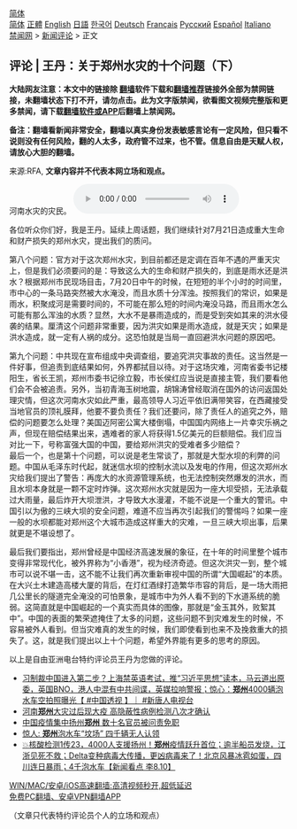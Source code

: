  <!-- 面包屑导航 --> <div class="breadcrumb"><!-- GTranslate: https://gtranslate.io/ -->  <div class="switcher notranslate">  <div class="selected">  <a href="#" onclick="return false;"> 简体</a>  </div>  <div class="option">  <a href="https://www.bannedbook.org" onclick="doGTranslate('zh-CN|zh-CN');jQuery('div.switcher div.selected a').html(jQuery(this).html());return false;" title="简体中文" class="nturl selected"> 简体</a>  <a href="https://www.bannedbook.org/zh-tw/" onclick="doGTranslate('zh-CN|zh-TW');jQuery('div.switcher div.selected a').html(jQuery(this).html());return false;" title="繁體中文" class="nturl"> 正體</a>  <a href="https://www.bannedbook.org/en/" onclick="doGTranslate('zh-CN|en');jQuery('div.switcher div.selected a').html(jQuery(this).html());return false;" title="English" class="nturl"> English</a>  <a href="https://www.bannedbook.org/ja/" onclick="doGTranslate('zh-CN|ja');jQuery('div.switcher div.selected a').html(jQuery(this).html());return false;" title="日本語" class="nturl"> 日語</a>  <a href="https://www.bannedbook.org/ko/" onclick="doGTranslate('zh-CN|ko');jQuery('div.switcher div.selected a').html(jQuery(this).html());return false;" title="한국어" class="nturl"> 한국어</a>  <a href="https://www.bannedbook.org/de/" onclick="doGTranslate('zh-CN|de');jQuery('div.switcher div.selected a').html(jQuery(this).html());return false;" title="Deutsch" class="nturl"> Deutsch</a>  <a href="https://www.bannedbook.org/fr/" onclick="doGTranslate('zh-CN|fr');jQuery('div.switcher div.selected a').html(jQuery(this).html());return false;" title="Français" class="nturl"> Français</a>  <a href="https://www.bannedbook.org/ru/" onclick="doGTranslate('zh-CN|ru');jQuery('div.switcher div.selected a').html(jQuery(this).html());return false;" title="Русский" class="nturl"> Русский</a>  <a href="https://www.bannedbook.org/es/" onclick="doGTranslate('zh-CN|es');jQuery('div.switcher div.selected a').html(jQuery(this).html());return false;" title="Español" class="nturl"> Español</a>  <a href="https://www.bannedbook.org/it/" onclick="doGTranslate('zh-CN|it');jQuery('div.switcher div.selected a').html(jQuery(this).html());return false;" title="Italiano" class="nturl"> Italiano</a>  </div>  </div>      <div class='breadcrumb-sub'><!-- Breadcrumb NavXT 6.3.0 --> <a href="https://www.bannedbook.org/" class="home">禁闻网</a> &gt; <a href="https://www.bannedbook.org/bnews/comments/" class="category">新闻评论</a> &gt; 正文</div></div><h2>评论 | 王丹：关于郑州水灾的十个问题（下）</h2> <p class="notice"><b>大陆网友注意：本文中的链接除 <a href="https://github.com/bannedbook/fanqiang" >翻墙</a>软件下载和<a href="https://github.com/killgcd/justmysocks/blob/master/README.md">翻墙推荐</a>链接外全部为禁网链接，未翻墙状态下打不开，请勿点击。此为文字版禁闻，欲看图文视频完整版和更多禁闻，请下载<a href="https://github.com/bannedbook/fanqiang">翻墙软件或APP</a>后翻墙上禁闻网。</p><p>备注：翻墙看新闻非常安全，翻墙以真实身份发表敏感言论有一定风险，但只看不说则没有任何风险，翻的人太多，政府管不过来，也不管。信息自由是天赋人权，请放心大胆的翻墙。</b></p>  <div class="entry"> <p>来源:RFA, <strong>文章内容并不代表本网立场和观点。</strong></p> <p>&#27827;&#21335;&#27700;&#28798;&#30340;&#28798;&#27665;&#12290;             <audio controls="controls" preload="metadata" src="https://www.rfa.org/mandarin/pinglun/wangdan/wd-08092021102513.html/@@stream" type="audio/mpeg"></audio></p>  <p>&#21508;&#20301;&#21548;&#20247;&#20320;&#20204;&#22909;&#65292;&#25105;&#26159;&#29579;&#20025;&#12290;&#24310;&#32493;&#19978;&#21608;&#35805;&#39064;&#65292;&#25105;&#20204;&#32487;&#32493;&#38024;&#23545;7&#26376;21&#26085;&#36896;&#25104;&#37325;&#22823;&#29983;&#21629;&#21644;&#36130;&#20135;&#25439;&#22833;&#30340;&#37073;&#24030;&#27700;&#28798;&#65292;&#25552;&#20986;&#25105;&#20204;&#30340;&#36136;&#38382;&#12290;</p> <p>&#31532;&#20843;&#20010;&#38382;&#39064;&#65306;&#23448;&#26041;&#23545;&#20110;&#36825;&#27425;&#37073;&#24030;&#27700;&#28798;&#65292;&#21040;&#30446;&#21069;&#37117;&#36824;&#26159;&#23450;&#35843;&#22312;&#30334;&#24180;&#19981;&#36935;&#30340;&#20005;&#37325;&#22825;&#28798;&#19978;&#65292;&#20294;&#26159;&#25105;&#20204;&#24517;&#39035;&#35201;&#38382;&#30340;&#26159;&#65306;&#23548;&#33268;&#36825;&#20040;&#22823;&#30340;&#29983;&#21629;&#21644;&#36130;&#20135;&#25439;&#22833;&#30340;&#65292;&#21040;&#24213;&#26159;&#38632;&#27700;&#36824;&#26159;&#27946;&#27700;&#65311;&#26681;&#25454;&#37073;&#24030;&#24066;&#27665;&#29616;&#22330;&#30446;&#20987;&#65292;7&#26376;20&#26085;&#20013;&#21320;&#30340;&#26102;&#20505;&#65292;&#22312;&#30701;&#30701;&#30340;&#21322;&#20010;&#23567;&#26102;&#30340;&#26102;&#38388;&#37324;&#65292;&#24066;&#20013;&#24515;&#30340;&#19968;&#26465;&#39532;&#36335;&#31361;&#28982;&#34987;&#22823;&#27700;&#28153;&#27809;&#65292;&#32780;&#19988;&#27700;&#36136;&#21313;&#20998;&#27985;&#27978;&#12290;&#25353;&#29031;&#25105;&#20204;&#30340;&#24120;&#35782;&#65292;&#22914;&#26524;&#26159;&#38632;&#27700;&#65292;&#31215;&#32858;&#25104;&#27827;&#26159;&#38656;&#35201;&#26102;&#38388;&#30340;&#65292;&#19981;&#21487;&#33021;&#22312;&#37027;&#20040;&#30701;&#30340;&#26102;&#38388;&#20869;&#28153;&#27809;&#39532;&#36335;&#65292;&#32780;&#19988;&#38632;&#27700;&#24590;&#20040;&#21487;&#33021;&#26377;&#37027;&#20040;&#27985;&#27978;&#30340;&#27700;&#36136;&#65311;&#26174;&#28982;&#65292;&#22823;&#27700;&#19981;&#26159;&#26292;&#38632;&#36896;&#25104;&#30340;&#65292;&#32780;&#26159;&#21463;&#21040;&#31361;&#22914;&#20854;&#26469;&#30340;&#27946;&#27700;&#20405;&#34989;&#30340;&#32467;&#26524;&#12290;&#21400;&#28165;&#36825;&#20010;&#38382;&#39064;&#38750;&#24120;&#37325;&#35201;&#65292;&#22240;&#20026;&#27946;&#28798;&#22914;&#26524;&#26159;&#38632;&#27700;&#36896;&#25104;&#65292;&#23601;&#26159;&#22825;&#28798;&#65307;&#22914;&#26524;&#26159;&#27946;&#27700;&#36896;&#25104;&#65292;&#23601;&#19968;&#23450;&#26377;&#20154;&#31096;&#30340;&#25104;&#20998;&#12290;&#36825;&#24656;&#24597;&#23601;&#26159;&#24403;&#23616;&#19968;&#30452;&#22238;&#36991;&#27946;&#27700;&#38382;&#39064;&#30340;&#21407;&#22240;&#21543;&#12290;</p>  <p>&#31532;&#20061;&#20010;&#38382;&#39064;&#65306;&#20013;&#20849;&#29616;&#22312;&#23459;&#24067;&#32452;&#25104;&#20013;&#22830;&#35843;&#26597;&#32452;&#65292;&#35201;&#36861;&#31350;&#27946;&#28798;&#20107;&#25925;&#30340;&#36131;&#20219;&#12290;&#36825;&#24403;&#28982;&#26159;&#19968;&#20214;&#22909;&#20107;&#65292;&#20294;&#36861;&#36131;&#21040;&#24213;&#32467;&#26524;&#22914;&#20309;&#65292;&#22806;&#30028;&#37117;&#25325;&#30446;&#20197;&#24453;&#12290;&#23545;&#20110;&#36825;&#22330;&#28798;&#38590;&#65292;&#27827;&#21335;&#30465;&#22996;&#20070;&#35760;&#27004;&#38451;&#29983;&#65292;&#30465;&#38271;&#29579;&#20975;&#65292;&#37073;&#24030;&#24066;&#22996;&#20070;&#35760;&#24464;&#31435;&#27589;&#65292;&#24066;&#38271;&#20399;&#32418;&#24212;&#24403;&#35828;&#26159;&#30452;&#25509;&#20027;&#31649;&#65292;&#25105;&#20204;&#35201;&#30475;&#20182;&#20204;&#20250;&#19981;&#20250;&#34987;&#36861;&#36131;&#12290;&#21478;&#22806;&#65292;&#24403;&#21021;&#38738;&#28023;&#29577;&#26641;&#22320;&#38663;&#65292;&#32993;&#38182;&#28059;&#26366;&#32463;&#21462;&#28040;&#22312;&#22269;&#22806;&#30340;&#35775;&#38382;&#36820;&#22269;&#22788;&#29702;&#28798;&#24773;&#65292;&#20294;&#36825;&#27425;&#27827;&#21335;&#27700;&#28798;&#22914;&#27492;&#20005;&#37325;&#65292;&#26368;&#39640;&#39046;&#23548;&#20154;&#20064;&#36817;&#24179;&#20381;&#26087;&#28385;&#24102;&#31505;&#23481;&#65292;&#22312;&#35199;&#34255;&#25509;&#21463;&#24403;&#22320;&#23448;&#21592;&#30340;&#39030;&#31036;&#33180;&#25308;&#65292;&#20182;&#35201;&#19981;&#35201;&#36127;&#36131;&#20219;&#65311;&#25105;&#20204;&#36824;&#35201;&#38382;&#65292;&#38500;&#20102;&#36131;&#20219;&#20154;&#30340;&#36861;&#31350;&#20043;&#22806;&#65292;&#36180;&#20607;&#30340;&#38382;&#39064;&#35201;&#24590;&#20040;&#22788;&#29702;&#65311;&#32654;&#22269;&#36808;&#38463;&#23494;&#20844;&#23507;&#22823;&#27004;&#20498;&#22604;&#65292;&#20013;&#22269;&#22269;&#20869;&#32593;&#32476;&#19978;&#19968;&#29255;&#24184;&#28798;&#20048;&#31096;&#20043;&#22768;&#65292;&#20294;&#29616;&#22312;&#36180;&#20607;&#32467;&#26524;&#20986;&#26469;&#65292;&#36935;&#38590;&#32773;&#30340;&#23478;&#20154;&#23558;&#33719;&#24471;1.5&#20159;&#32654;&#20803;&#30340;&#24040;&#39069;&#36180;&#20607;&#12290;&#25105;&#20204;&#24212;&#24403;&#23545;&#27604;&#19968;&#19979;&#65292;&#21495;&#31216;&#23500;&#24378;&#22823;&#22269;&#30340;&#20013;&#22269;&#65292;&#35201;&#32473;&#37073;&#24030;&#27946;&#28798;&#30340;&#21463;&#38590;&#32773;&#22810;&#23569;&#36180;&#20607;&#65311;<br />&#26368;&#21518;&#19968;&#20010;&#65292;&#20063;&#26159;&#31532;&#21313;&#20010;&#38382;&#39064;&#65292;&#21487;&#20197;&#35828;&#26159;&#32769;&#29983;&#24120;&#35848;&#20102;&#65292;&#37027;&#23601;&#26159;&#22823;&#22411;&#27700;&#22365;&#30340;&#21033;&#24330;&#30340;&#38382;&#39064;&#12290;&#20013;&#22269;&#20174;&#27611;&#27901;&#19996;&#26102;&#20195;&#36215;&#65292;&#23601;&#36855;&#20449;&#27700;&#22365;&#30340;&#25511;&#21046;&#27700;&#27969;&#20197;&#21450;&#21457;&#30005;&#30340;&#20316;&#29992;&#65292;&#20294;&#36825;&#27425;&#37073;&#24030;&#27700;&#28798;&#32473;&#25105;&#20204;&#25552;&#20986;&#20102;&#35686;&#21578;&#65306;&#20877;&#24222;&#22823;&#30340;&#27700;&#36164;&#28304;&#31649;&#29702;&#31995;&#32479;&#65292;&#20063;&#26080;&#27861;&#25511;&#21046;&#31361;&#28982;&#29190;&#21457;&#30340;&#27946;&#27700;&#65292;&#32780;&#19988;&#27700;&#22365;&#26412;&#36523;&#23601;&#26159;&#19968;&#39063;&#19981;&#23450;&#26102;&#28856;&#24377;&#12290;&#36825;&#27425;&#37073;&#24030;&#27700;&#28798;&#23601;&#26159;&#22240;&#20026;&#19968;&#24231;&#22823;&#22365;&#21463;&#25439;&#65292;&#26080;&#27861;&#25215;&#36733;&#36807;&#22823;&#38632;&#37327;&#65292;&#26368;&#21518;&#28856;&#24320;&#22823;&#22365;&#27844;&#27946;&#65292;&#25165;&#23548;&#33268;&#22823;&#27700;&#28459;&#28748;&#65292;&#19981;&#33021;&#19981;&#35828;&#26159;&#19968;&#20010;&#37325;&#22823;&#30340;&#35686;&#35759;&#12290;&#20013;&#22269;&#24341;&#20197;&#20026;&#20658;&#30340;&#19977;&#23777;&#22823;&#22365;&#30340;&#23433;&#20840;&#38382;&#39064;&#65292;&#38590;&#36947;&#19981;&#24212;&#24403;&#20877;&#27425;&#24341;&#36215;&#25105;&#20204;&#30340;&#35686;&#24789;&#21527;&#65311;&#22914;&#26524;&#19968;&#24231;&#19968;&#33324;&#30340;&#27700;&#22365;&#37117;&#33021;&#23545;&#37073;&#24030;&#36825;&#20010;&#22823;&#22478;&#24066;&#36896;&#25104;&#36825;&#26679;&#37325;&#22823;&#30340;&#28798;&#38590;&#65292;&#19968;&#26086;&#19977;&#23777;&#22823;&#22365;&#20986;&#20107;&#65292;&#21518;&#26524;&#23601;&#26356;&#26159;&#19981;&#22570;&#35774;&#24819;&#20102;&#12290;</p> <p>&#26368;&#21518;&#25105;&#20204;&#35201;&#25351;&#20986;&#65292;&#37073;&#24030;&#26366;&#32463;&#26159;&#20013;&#22269;&#32463;&#27982;&#39640;&#36895;&#21457;&#23637;&#30340;&#35937;&#24449;&#65292;&#22312;&#21313;&#24180;&#30340;&#26102;&#38388;&#37324;&#25972;&#20010;&#22478;&#24066;&#21464;&#24471;&#38750;&#24120;&#29616;&#20195;&#21270;&#65292;&#34987;&#22806;&#30028;&#31216;&#20026;&#8220;&#23567;&#39321;&#28207;&#8221;&#65292;&#35270;&#20026;&#32463;&#27982;&#22855;&#36857;&#12290;&#20294;&#36825;&#27425;&#27946;&#28798;&#19968;&#21040;&#65292;&#25972;&#20010;&#22478;&#24066;&#21487;&#20197;&#35828;&#19981;&#22570;&#19968;&#20987;&#65292;&#36825;&#19981;&#33021;&#19981;&#35753;&#25105;&#20204;&#20877;&#27425;&#37325;&#26032;&#23457;&#35270;&#20013;&#22269;&#30340;&#25152;&#35859;&#8220;&#22823;&#22269;&#23835;&#36215;&#8221;&#30340;&#26412;&#36136;&#12290;&#22312;&#22823;&#20852;&#22303;&#26408;&#24314;&#36896;&#39640;&#27004;&#22823;&#21414;&#30340;&#32972;&#21518;&#65292;&#22312;&#28783;&#32418;&#37202;&#32511;&#25171;&#36896;&#32321;&#21326;&#24066;&#23481;&#30340;&#32972;&#21518;&#65292;&#26159;&#19968;&#22330;&#22823;&#38632;&#25226;&#20960;&#20844;&#37324;&#38271;&#30340;&#38567;&#36947;&#23436;&#20840;&#28153;&#27809;&#30340;&#21487;&#24597;&#26223;&#35937;&#65292;&#26159;&#22478;&#24066;&#20013;&#20026;&#22806;&#20154;&#30475;&#19981;&#21040;&#30340;&#19979;&#27700;&#36947;&#31995;&#32479;&#30340;&#33030;&#24369;&#12290;&#36825;&#31616;&#30452;&#23601;&#26159;&#20013;&#22269;&#23835;&#36215;&#30340;&#19968;&#20010;&#30495;&#23454;&#32780;&#20855;&#20307;&#30340;&#22270;&#20687;&#65292;&#37027;&#23601;&#26159;&#8220;&#37329;&#29577;&#20854;&#22806;&#65292;&#36133;&#32110;&#20854;&#20013;&#8221;&#12290;&#20013;&#22269;&#30340;&#34920;&#38754;&#30340;&#32321;&#33635;&#36974;&#25513;&#20303;&#20102;&#22826;&#22810;&#30340;&#38382;&#39064;&#65292;&#36825;&#20123;&#38382;&#39064;&#19981;&#21040;&#28798;&#38590;&#21457;&#29983;&#30340;&#26102;&#20505;&#65292;&#19981;&#23481;&#26131;&#34987;&#22806;&#20154;&#30475;&#21040;&#12290;&#20294;&#24403;&#28798;&#38590;&#30495;&#30340;&#21457;&#29983;&#30340;&#26102;&#20505;&#65292;&#25105;&#20204;&#21363;&#20351;&#30475;&#21040;&#20063;&#26469;&#19981;&#21450;&#25405;&#25937;&#37325;&#22823;&#30340;&#25439;&#22833;&#20102;&#12290;&#36825;&#65292;&#23601;&#26159;&#25105;&#20204;&#25552;&#20986;&#20197;&#19978;&#21313;&#20010;&#38382;&#39064;&#65292;&#24076;&#26395;&#22806;&#30028;&#33021;&#26377;&#26356;&#22810;&#30340;&#24605;&#32771;&#30340;&#21407;&#22240;&#12290;</p>  <p>&#20197;&#19978;&#26159;&#33258;&#30001;&#20122;&#27954;&#30005;&#21488;&#29305;&#32422;&#35780;&#35770;&#21592;&#29579;&#20025;&#20026;&#24744;&#20570;&#30340;&#35780;&#35770;&#12290;</p> <ul class='op-related-articles' title='相关阅读'> <li><a href='https://www.bannedbook.org/bnews/bannedvideo/20210810/1603616.html' target='_blank'>习制裁中国进入第二步？上海禁英语考试，推“习近平思想”读本，马云道出原委，英国BNO，港人中混有中共间谍，英媒拉响警报；惊心：<b>郑州</b>4000辆泡水车空拍照曝光【 #中国透视 】｜ #新唐人电视台</a></li> <li><a href='https://www.bannedbook.org/bnews/baitai/20210810/1603605.html' target='_blank'>河南<b>郑州</b>大灾过后现大疫 高隐蔽性病例检测八次才确认</a></li> <li><a href='https://www.bannedbook.org/bnews/baitai/20210810/1603604.html' target='_blank'>中国疫情集中扬州<b>郑州</b> 数十名官员被问责免职</a></li> <li><a href='https://www.bannedbook.org/bnews/bannedvideo/20210810/1603506.html' target='_blank'>惊人: <b>郑州</b>泡水车“坟场” 四千辆无人认领</a></li> <li><a href='https://www.bannedbook.org/bnews/bannedvideo/20210810/1603495.html' target='_blank'>💥核酸检测1传23，4000人支援扬州！<b>郑州</b>疫情跃升首位；逾半船员发烧，江浙见死不救；Delta变种病毒大传播，更凶病毒来了！北京风暴冰雹如蛋，四川连日暴雨；4千泡水车【新闻看点‭ ‬李8.10】</a></li> </ul> <p class="texttj"> <a href="https://github.com/bannedbook/fanqiang/wiki/V2ray%E6%9C%BA%E5%9C%BA" target="_blank">WIN/MAC/安卓/iOS高速翻墙:高清视频秒开,超低延迟</a><br/> <a href="https://github.com/bannedbook/fanqiang/wiki/%E7%A6%81%E9%97%BB%E7%BD%91%E5%AE%89%E5%8D%93%E7%BF%BB%E5%A2%99%E6%96%B0%E9%97%BBAPP" target="_blank">免费PC翻墙、安卓VPN翻墙APP</a></p> <p>&#65288;&#25991;&#31456;&#21482;&#20195;&#34920;&#29305;&#32422;&#35780;&#35770;&#21592;&#20010;&#20154;&#30340;&#31435;&#22330;&#21644;&#35266;&#28857;&#65289;</p><a name='sharetosocial'></a>  <div style="margin-bottom:5px;padding-bottom:5px;clear:both"> <div id="archive-pix-1" class="banner-ads"> <!-- AuctionX Display platform tag START --> <div id="26318x728x90x621x_ADSLOT2" clicktrack="%%CLICK_URL_ESC%%"></div> <!-- AuctionX Display platform tag END --> </div> <div id="archive-pix-2" class="banner-ads"> <!-- AuctionX Display platform tag START --> <div id="26315x300x250x621x_ADSLOT2" clicktrack="%%CLICK_URL_ESC%%"></div> <!-- AuctionX Display platform tag END --> </div> </div>  <div id="archive-pix-1" class="banner-ads"> <!-- AuctionX Display platform tag START --> <div id="26318x728x90x621x_ADSLOT3" clicktrack="%%CLICK_URL_ESC%%"></div> <!-- AuctionX Display platform tag END --> </div> </div><!--END ENTRY--> 
